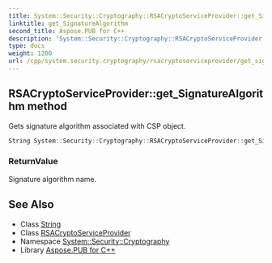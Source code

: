 ```yaml
---
title: System::Security::Cryptography::RSACryptoServiceProvider::get_SignatureAlgorithm method
linktitle: get_SignatureAlgorithm
second_title: Aspose.PUB for C++
description: 'System::Security::Cryptography::RSACryptoServiceProvider::get_SignatureAlgorithm method. Gets signature algorithm associated with CSP object in C++.'
type: docs
weight: 1200
url: /cpp/system.security.cryptography/rsacryptoserviceprovider/get_signaturealgorithm/
---
```

## RSACryptoServiceProvider::get_SignatureAlgorithm method


Gets signature algorithm associated with CSP object.

```cpp
String System::Security::Cryptography::RSACryptoServiceProvider::get_SignatureAlgorithm() override
```


### ReturnValue

Signature algorithm name.

## See Also

* Class [String](../../../system/string/)
* Class [RSACryptoServiceProvider](../)
* Namespace [System::Security::Cryptography](../../)
* Library [Aspose.PUB for C++](../../../)
